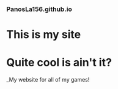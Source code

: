 ### PanosLa156.github.io

# This is my site
# Quite cool is ain't it?

_My website for all of my games!
